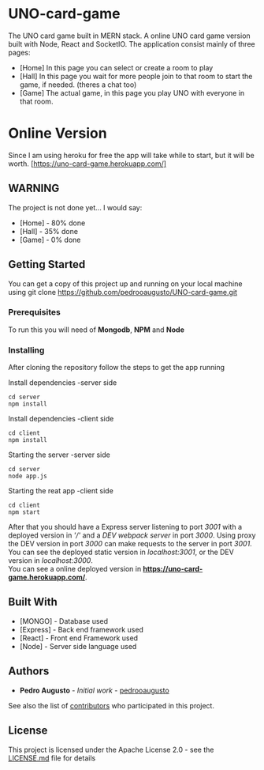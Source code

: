 # UNO-card-game

The UNO card game built in MERN stack. A online UNO card game version built with Node, React and SocketIO. The application consist mainly of three pages:
* [Home] In this page you can select or create a room to play
* [Hall] In this page you wait for more people join to that room to start the game, if needed. (theres a chat too)
* [Game] The actual game, in this page you play UNO with everyone in that room.

# Online Version
Since I am using heroku for free the app will take while to start, but it will be worth.
[https://uno-card-game.herokuapp.com/]

## WARNING
The project is not done yet... I would say:
* [Home] - 80% done
* [Hall] - 35% done
* [Game] - 0% done

## Getting Started

You can get a copy of this project up and running on your local machine using git clone https://github.com/pedrooaugusto/UNO-card-game.git

### Prerequisites

To run this you will need of **Mongodb**, **NPM** and **Node**

### Installing

After cloning the repository follow the steps to get the app running

Install dependencies -server side

```
cd server
npm install
```

Install dependencies -client side

```
cd client
npm install
```

Starting the server -server side

```
cd server
node app.js
```

Starting the reat app -client side

```
cd client
npm start
```

After that you should have a Express server listening to port *3001* with a deployed version in *'/'* and a *DEV webpack server* in port *3000*. Using proxy the DEV version in port *3000* can make requests to the server in port *3001*.<br/>
You can see the deployed static version in *localhost:3001*, or the DEV version in *localhost:3000*.<br/>
You can see a online deployed version in **https://uno-card-game.herokuapp.com/**.


## Built With

* [MONGO] - Database used
* [Express] - Back end framework used
* [React] - Front end Framework used
* [Node] - Server side language used

## Authors

* **Pedro Augusto** - *Initial work* - [pedrooaugusto](https://github.com/pedrooaugusto)

See also the list of [contributors](https://github.com/your/project/contributors) who participated in this project.

## License

This project is licensed under the Apache License 2.0 - see the [LICENSE.md](LICENSE.md) file for details


